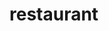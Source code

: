# restaurant

<!-- {% for category, dishes in category_dishes.items %}
{% for i in range(2) %}
        <h1>Most popular {{ category.name }}{% if category.name == 'Sushi' %} meals{% else %}s{% endif %}</h1>
        <div class="dishes">
            {% for dish in dishes %}
                <div class="dish-card">
                    <img src="{{ dish.image.url }}" alt="{{ dish.name }}">
                    <div class="dish-content">
                        <h2>{{ dish.name }}</h2>
                        <p>
                            ({{ dish.order_count }}
                            {% if dish.order_count == 1 %}order
                            {% else %}orders{% endif %})
                        </p>
                    </div>
                    <p class="silver">{{ dish.description }}</p>
                </div>
            {% endfor %}
        </div>
    {% endfor %}
{% endfor %} -->